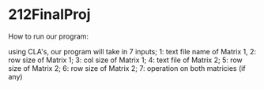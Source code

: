 # 212FinalProj
How to run our program:

using CLA's, our program will take in 7 inputs;
1: text file name of Matrix 1,
2: row size of Matrix 1;
3: col size of Matrix 1;
4: text file of Matrix 2;
5: row size of Matrix 2;
6: row size of Matrix 2;
7: operation on both matricies (if any)
